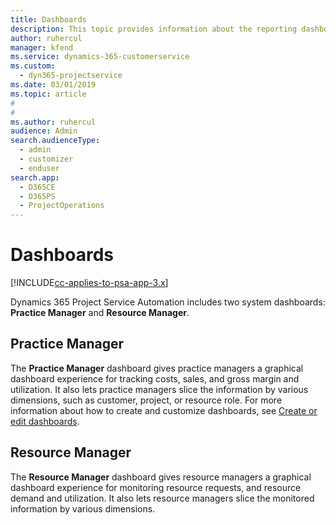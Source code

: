 ```yaml
---
title: Dashboards
description: This topic provides information about the reporting dashboards that are included in Dynamics 365 Project Service Automation.
author: ruhercul
manager: kfend
ms.service: dynamics-365-customerservice
ms.custom: 
  - dyn365-projectservice
ms.date: 03/01/2019
ms.topic: article
#
#
ms.author: ruhercul
audience: Admin
search.audienceType: 
  - admin
  - customizer
  - enduser
search.app: 
  - D365CE
  - D365PS
  - ProjectOperations
---
```


# Dashboards

[!INCLUDE[cc-applies-to-psa-app-3.x](../includes/cc-applies-to-psa-app-3x.md)]

Dynamics 365 Project Service Automation includes two system dashboards: **Practice Manager** and **Resource Manager**.

## Practice Manager 

The **Practice Manager** dashboard gives practice managers a graphical dashboard experience for tracking costs, sales, and gross margin and utilization. It also lets practice managers slice the information by various dimensions, such as customer, project, or resource role. For more information about how to create and customize dashboards, see [Create or edit dashboards](https://docs.microsoft.com/dynamics365/customerengagement/on-premises/customize/create-edit-dashboards).

## Resource Manager 

The **Resource Manager** dashboard gives resource managers a graphical dashboard experience for monitoring resource requests, and resource demand and utilization. It also lets resource managers slice the monitored information by various dimensions.
